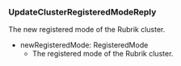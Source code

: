 ### UpdateClusterRegisteredModeReply
The new registered mode of the Rubrik cluster.

- newRegisteredMode: RegisteredMode
  - The registered mode of the Rubrik cluster.
